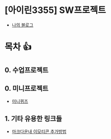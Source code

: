 # [아이린3355] SW프로젝트 
- [나의 블로그](https://blog.naver.com/0flex?usp=drive_link)

# 목차  :+1:

## 0. 수업프로젝트

## 0. 미니프로젝트
- [미니퀴즈](https://irine3355.github.io/11_mini_pj_1_quiz?usp=drive_link)

## 1. 기타 유용한 링크들
- [마크다운내 이모티콘 추가방법](https://inpa.tistory.com/entry/MarkDown-%F0%9F%93%9A-Emoji-%EC%9D%B4%EB%AA%A8%ED%8B%B0%EC%BD%98-%EC%82%AC%EC%9A%A9%ED%95%98%EA%B8%B0?usp=drive_link)

 
